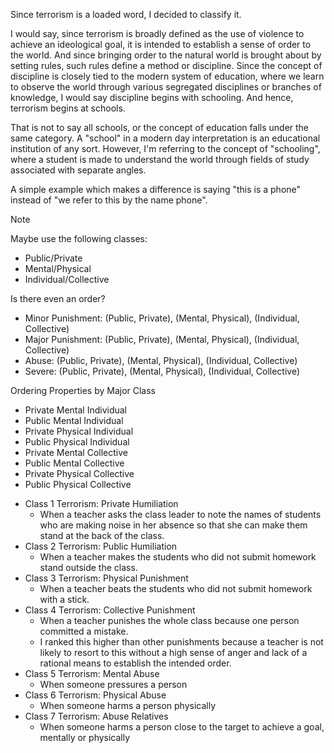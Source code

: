Since terrorism is a loaded word, I decided to classify it.

I would say, since terrorism is broadly defined as the use of violence to achieve an ideological goal, it is intended to establish a sense of order to the world. And since bringing order to the natural world is brought about by setting rules, such rules define a method or discipline. Since the concept of discipline is closely tied to the modern system of education, where we learn to observe the world through various segregated disciplines or branches of knowledge, I would say discipline begins with schooling. And hence, terrorism begins at schools.

That is not to say all schools, or the concept of education falls under the same category. A "school" in a modern day interpretation is an educational institution of any sort. However, I'm referring to the concept of "schooling", where a student is made to understand the world through fields of study associated with separate angles.

A simple example which makes a difference is saying "this is a phone" instead of "we refer to this by the name phone".

> [!NOTE]
> Maybe use the following classes:
> - Public/Private
> - Mental/Physical
> - Individual/Collective
>
> Is there even an order?
> - Minor Punishment: (Public, Private), (Mental, Physical), (Individual, Collective)
> - Major Punishment: (Public, Private), (Mental, Physical), (Individual, Collective)
> - Abuse: (Public, Private), (Mental, Physical), (Individual, Collective)
> - Severe: (Public, Private), (Mental, Physical), (Individual, Collective)
>
> Ordering Properties by Major Class
> - Private Mental Individual
> - Public Mental Individual
> - Private Physical Individual
> - Public Physical Individual
> - Private Mental Collective
> - Public Mental Collective
> - Private Physical Collective
> - Public Physical Collective





- Class 1 Terrorism: Private Humiliation
	- When a teacher asks the class leader to note the names of students who are making noise in her absence so that she can make them stand at the back of the class.
- Class 2 Terrorism: Public Humiliation
	- When a teacher makes the students who did not submit homework stand outside the class.
- Class 3 Terrorism: Physical Punishment
	- When a teacher beats the students who did not submit homework with a stick.
- Class 4 Terrorism: Collective Punishment
	- When a teacher punishes the whole class because one person committed a mistake.
	- I ranked this higher than other punishments because a teacher is not likely to resort to this without a high sense of anger and lack of a rational means to establish the intended order.
- Class 5 Terrorism: Mental Abuse
	- When someone pressures a person
- Class 6 Terrorism: Physical Abuse
	- When someone harms a person physically
- Class 7 Terrorism: Abuse Relatives
	- When someone harms a person close to the target to achieve a goal, mentally or physically